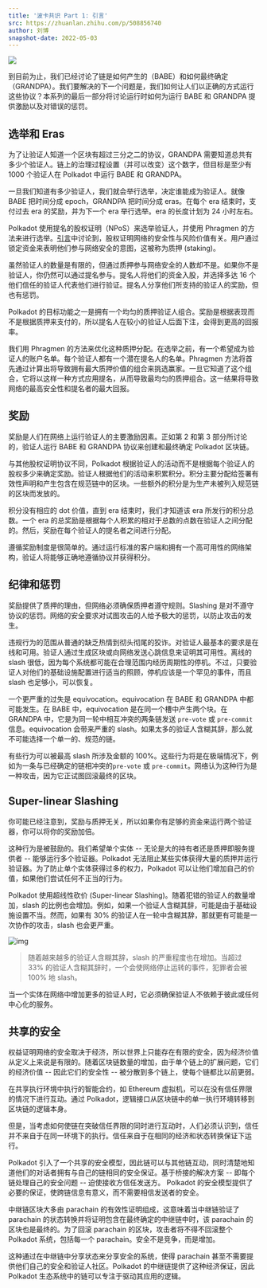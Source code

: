 ```yaml
---
title: '波卡共识 Part 1: 引言'
src: https://zhuanlan.zhihu.com/p/508856740
author: 刘博
snapshot-date: 2022-05-03
---
```


![](https://polkadot.network/content/images/2019/12/unnamed.png)

到目前为止，我们已经讨论了链是如何产生的（BABE）和如何最终确定（GRANDPA）。我们要解决的下一个问题是，我们如何让人们以正确的方式运行这些协议？本系列的最后一部分将讨论运行时如何为运行 BABE 和 GRANDPA 提供激励以及对错误的惩罚。

## 选举和 Eras

为了让验证人知道一个区块有超过三分之二的协议，GRANDPA 需要知道总共有多少个验证人。链上的治理过程设置（并可以改变）这个数字，但目标是至少有 1000 个验证人在 Polkadot 中运行 BABE 和 GRANDPA。

一旦我们知道有多少验证人，我们就会举行选举，决定谁能成为验证人。就像 BABE 把时间分成 epoch，GRANDPA 把时间分成 eras。在每个 era 结束时，支付过去 era 的奖励，并为下一个 era 举行选举。era 的长度计划为 24 小时左右。

Polkadot 使用提名的股权证明（NPoS）来选举验证人，并使用 Phragmen 的方法来进行选举。[引言](https://link.zhihu.com/?target=https%3A//polkadot.network/blog/polkadot-consensus-part-1-introduction/)中讨论到，股权证明网络的安全性与风险价值有关。用户通过锁定资金来表明他们参与网络安全的意图，这被称为质押 (staking)。

虽然验证人的数量是有限的，但通过质押参与网络安全的人数却不是。如果你不是验证人，你仍然可以通过提名参与。提名人将他们的资金入股，并选择多达 16 个他们信任的验证人代表他们进行验证。提名人分享他们所支持的验证人的奖励，但也有惩罚。

Polkadot 的目标功能之一是拥有一个均匀的质押验证人组合。奖励是根据表现而不是根据质押来支付的，所以提名人在较小的验证人后面下注，会得到更高的回报率。

我们用 Phragmen 的方法来优化这种质押分配。在选举之前，有一个希望成为验证人的账户名单。每个验证人都有一个潜在提名人的名单。Phragmen 方法将首先通过计算出将导致拥有最大质押价值的组合来挑选赢家。一旦它知道了这个组合，它将以这样一种方式应用提名，从而导致最均匀的质押组合。这一结果将导致网络的最高安全性和提名者的最大回报。

## 奖励

奖励是人们在网络上运行验证人的主要激励因素。正如第 2 和第 3 部分所讨论的，验证人运行 BABE 和 GRANDPA 协议来创建和最终确定 Polkadot 区块链。

与其他股权证明协议不同，Polkadot 根据验证人的活动而不是根据每个验证人的股权多少来确定奖励。验证人根据他们的活动来积累积分。积分主要分配给签署有效性声明和产生包含在规范链中的区块。一些额外的积分是为生产未被列入规范链的区块而发放的。

积分没有相应的 dot 价值，直到 era 结束时，我们才知道该 era 所发行的积分总数。一个 era 的总奖励是根据每个人积累的相对于总数的点数在验证人之间分配的。然后，奖励在每个验证人的提名者之间进行分配。

遵循奖励制度是很简单的。通过运行标准的客户端和拥有一个高可用性的网络架构，验证人将能够正确地遵循协议并获得积分。

## 纪律和惩罚

奖励提供了质押的理由，但网络必须确保质押者遵守规则。Slashing 是对不遵守协议的惩罚。网络的安全要求对试图攻击的人给予极大的惩罚，以防止攻击的发生。

违规行为的范围从普通的缺乏热情到彻头彻尾的狡诈。对验证人最基本的要求是在线和可用。验证人通过生成区块或向网络发送心跳信息来证明其可用性。离线的 slash 很低，因为每个系统都可能在合理范围内经历周期性的停机。不过，只要验证人对他们的基础设施配置进行适当的照顾，停机应该是一个罕见的事件，而且 slash 也足够小，可以恢复。

一个更严重的过失是 equivocation。equivocation 在 BABE 和 GRANDPA 中都可能发生。在 BABE 中，equivocation 是在同一个槽中产生两个块。在 GRANDPA 中，它是为同一轮中相互冲突的两条链发送 `pre-vote` 或 `pre-commit` 信息。equivocation 会带来严重的 slash。如果太多的验证人含糊其辞，那么就不可能选择一个单一的、规范的链。

有些行为可以被最高 slash 所涉及金额的 100%。这些行为将是在极端情况下，例如为一条与已经确定的链相冲突的`pre-vote` 或 `pre-commit`。网络认为这种行为是一种攻击，因为它正试图回滚最终的区块。

## Super-linear Slashing

你可能已经注意到，奖励与质押无关，所以如果你有足够的资金来运行两个验证器，你可以将你的奖励加倍。

这种行为是被鼓励的。我们希望单个实体 -- 无论是大的持有者还是质押即服务提供者 -- 能够运行多个验证器。Polkadot 无法阻止某些实体获得大量的质押并运行验证器。为了防止单个实体获得过多的权力，Polkadot 可以让他们增加自己的价值，如果他们尝试任何不正当的行为。

Polkadot 使用超线性砍价 (Super-linear Slashing)。随着犯错的验证人的数量增加，slash 的比例也会增加。例如，如果一个验证人含糊其辞，可能是由于基础设施设置不当。然而，如果有 30% 的验证人在一轮中含糊其辞，那就更有可能是一次协作的攻击，slash 也会更严重。

![img](https://pic1.zhimg.com/80/v2-cb8405f4ebc1cc9985408e3d12da146c_720w.jpg)



> 随着越来越多的验证人含糊其辞，slash 的严重程度也在增加。当超过 33% 的验证人含糊其辞时，一个会使网络停止运转的事件，犯罪者会被 100% 地 slash。

当一个实体在网络中增加更多的验证人时，它必须确保验证人不依赖于彼此或任何中心化的服务。

## 共享的安全

权益证明网络的安全取决于经济，所以世界上只能存在有限的安全，因为经济价值从定义上来说是有限的。随着区块链数量的增加，由于单个链上的扩展问题，它们的经济价值 -- 因此它们的安全性 -- 被分散到多个链上，使每个链都比以前更弱。

在共享执行环境中执行的智能合约，如 Ethereum 虚拟机，可以在没有信任界限的情况下进行互动。通过 Polkadot，逻辑接口从区块链中的单一执行环境转移到区块链的逻辑本身。

但是，当考虑如何使链在突破信任界限的同时进行互动时，人们必须认识到，信任并不来自于在同一环境下的执行。信任来自于在相同的经济和状态转换保证下运行。

Polkadot 引入了一个共享的安全模型，因此链可以与其他链互动，同时清楚地知道他们的对话者拥有与自己的链相同的安全保证。基于桥接的解决方案 -- 即每个链处理自己的安全问题 -- 迫使接收方信任发送方。 Polkadot 的安全模型提供了必要的保证，使跨链信息有意义，而不需要相信发送者的安全。

中继链区块大多由 parachain 的有效性证明组成，这意味着当中继链验证了 parachain 的状态转换并将证明包含在最终确定的中继链中时，该 parachain 的区块也是最终的。为了回滚 parachain 的区块，攻击者将不得不回滚整个 Polkadot 系统，包括每一个 parachain。安全不是竞争，而是增加。

这种通过在中继链中分享状态来分享安全的系统，使得 parachain 甚至不需要提供他们自己的安全和验证人社区。Polkadot 的中继链提供了这种经济保证，因此 Polkadot 生态系统中的链可以专注于驱动其应用的逻辑。
